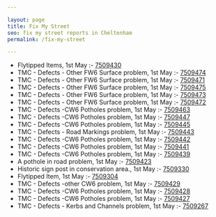 ```yaml
---

layout: page
title: Fix My Street
seo: fix my street reports in Cheltenham
permalink: /fix-my-street

---
```


<!-- fix_marker starts -->

- Flytipped Items, 1st May :- [7509430](https://www.fixmystreet.com/report/7509430)
- TMC - Defects - Other FW6  Surface problem, 1st May :- [7509474](https://www.fixmystreet.com/report/7509474)
- TMC - Defects - Other FW6  Surface problem, 1st May :- [7509471](https://www.fixmystreet.com/report/7509471)
- TMC - Defects - Other FW6  Surface problem, 1st May :- [7509475](https://www.fixmystreet.com/report/7509475)
- TMC - Defects - Other FW6  Surface problem, 1st May :- [7509473](https://www.fixmystreet.com/report/7509473)
- TMC - Defects - Other FW6  Surface problem, 1st May :- [7509472](https://www.fixmystreet.com/report/7509472)
- TMC - Defects -CW6 Potholes  problem, 1st May :- [7509463](https://www.fixmystreet.com/report/7509463)
- TMC - Defects -CW6 Potholes  problem, 1st May :- [7509447](https://www.fixmystreet.com/report/7509447)
- TMC - Defects -CW6 Potholes  problem, 1st May :- [7509445](https://www.fixmystreet.com/report/7509445)
- TMC - Defects - Road Markings problem, 1st May :- [7509443](https://www.fixmystreet.com/report/7509443)
- TMC - Defects -CW6 Potholes  problem, 1st May :- [7509442](https://www.fixmystreet.com/report/7509442)
- TMC - Defects -CW6 Potholes  problem, 1st May :- [7509441](https://www.fixmystreet.com/report/7509441)
- TMC - Defects -CW6 Potholes  problem, 1st May :- [7509439](https://www.fixmystreet.com/report/7509439)
- A pothole in road problem, 1st May :- [7509423](https://www.fixmystreet.com/report/7509423)
- Historic sign post in conservation area., 1st May :- [7509330](https://www.fixmystreet.com/report/7509330)
- Flytipped Item, 1st May :- [7509304](https://www.fixmystreet.com/report/7509304)
- TMC - Defects -other CW6 problem, 1st May :- [7509429](https://www.fixmystreet.com/report/7509429)
- TMC - Defects -CW6 Potholes  problem, 1st May :- [7509428](https://www.fixmystreet.com/report/7509428)
- TMC - Defects -CW6 Potholes  problem, 1st May :- [7509427](https://www.fixmystreet.com/report/7509427)
- TMC - Defects - Kerbs and Channels problem, 1st May :- [7509267](https://www.fixmystreet.com/report/7509267)

<!-- fix_marker ends -->